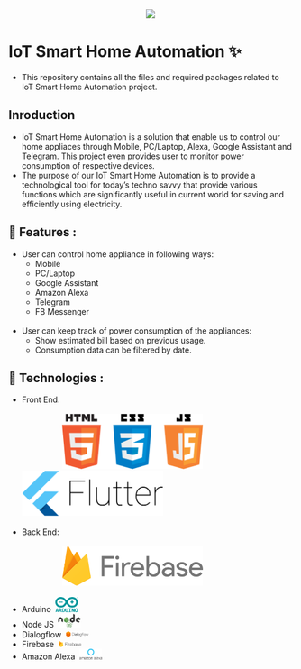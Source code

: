 <div align='center'>
  <img src="images/mix2.jpg" height='400'>
</div>

# IoT Smart Home Automation ✨

<ul>
  <li>This repository contains all the files and required packages related to IoT Smart Home Automation project.</li>
</ul>

## Inroduction

<ul>
  <li>IoT Smart Home Automation is a solution that enable us to control our home appliaces through Mobile, PC/Laptop, Alexa, Google Assistant and Telegram. This project even provides user to monitor power consumption of respective devices.</li>
  <li>The purpose of our IoT Smart Home Automation is to provide a technological tool for today’s techno savvy that provide various functions which are significantly useful in current world for saving and efficiently using electricity.</li>
</ul>

## 🎨 Features :

<ul>
  <li>User can control home appliance in following ways:
    <ul>
      <li>Mobile</li>
      <li>PC/Laptop</li>
      <li>Google Assistant</li>
      <li>Amazon Alexa</li>
      <li>Telegram</li>
      <li>FB Messenger</li>
    </ul>
  </li>
  <br>
  <li>User can keep track of power consumption of the appliances:
    <ul>
      <li>Show estimated bill based on previous usage.</li>
      <li>Consumption data can be filtered by date.</li>
    </ul>
  </li>
</ul>

## 🤖 Technologies :

<ul>
  <li>
    Front End:
    <br><br>
    &nbsp;&nbsp;&nbsp;&nbsp;&nbsp;&nbsp;&nbsp;&nbsp;&nbsp;&nbsp;&nbsp;&nbsp;&nbsp;&nbsp;&nbsp;&nbsp;&nbsp;
    <img src='images/hcj.png' width=250>&nbsp;&nbsp;&nbsp;&nbsp;&nbsp;&nbsp;&nbsp;&nbsp;&nbsp;&nbsp;&nbsp;&nbsp;&nbsp;&nbsp;&nbsp;&nbsp;&nbsp;&nbsp;&nbsp;&nbsp;
    <img src='images/flutter.png' width=250><br><br>
  </li>
  <li>
    Back End:
    <br><br>
    &nbsp;&nbsp;&nbsp;&nbsp;&nbsp;&nbsp;&nbsp;&nbsp;&nbsp;&nbsp;&nbsp;&nbsp;&nbsp;&nbsp;&nbsp;&nbsp;&nbsp;
    <img src='images/firebase.png' width=250><br><br>
  </li>
  <li>
    Arduino&nbsp;&nbsp;<img src='images/arduino.png' width=40>
  </li>
  <li>
    Node JS&nbsp;&nbsp;<img src='images/node.png' width=40>
  </li>
  <li>
    Dialogflow&nbsp;&nbsp;<img src='images/df.png' width=40>
  </li>
  <li>
    Firebase&nbsp;&nbsp;<img src='images/firebase.png' width=40>
  </li>
  <li>
    Amazon Alexa&nbsp;&nbsp;<img src='images/alexa.png' width=40>
  </li>
</ul>
